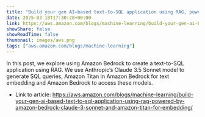 ```yaml
---
title: "Build your gen AI–based text-to-SQL application using RAG, powered by Amazon Bedrock (Claude 3 Sonnet and Amazon Titan for embedding)"
date: 2025-03-18T17:30:28+00:00
link: https://aws.amazon.com/blogs/machine-learning/build-your-gen-ai-based-text-to-sql-application-using-rag-powered-by-amazon-bedrock-claude-3-sonnet-and-amazon-titan-for-embedding/
showShare: false
showReadTime: false
thumbnail: images/aws.png
tags: ["aws.amazon.com/blogs/machine-learning"]
---
```

In this post, we explore using Amazon Bedrock to create a text-to-SQL application using RAG. We use Anthropic’s Claude 3.5 Sonnet model to generate SQL queries, Amazon Titan in Amazon Bedrock for text embedding and Amazon Bedrock to access these models.

- Link to article: https://aws.amazon.com/blogs/machine-learning/build-your-gen-ai-based-text-to-sql-application-using-rag-powered-by-amazon-bedrock-claude-3-sonnet-and-amazon-titan-for-embedding/